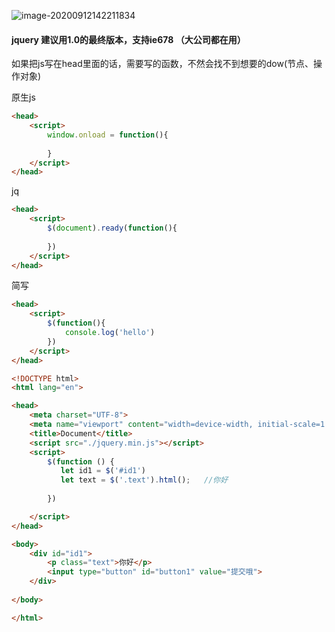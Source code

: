 ![image-20200912142211834](C:\Users\Hg-huazai\AppData\Roaming\Typora\typora-user-images\image-20200912142211834.png)

#### jquery 建议用1.0的最终版本，支持ie678    （大公司都在用）

如果把js写在head里面的话，需要写的函数，不然会找不到想要的dow(节点、操作对象)

原生js

```html
<head>
    <script>
    	window.onload = function(){
            
        }
    </script>
</head>
```

jq

```html
<head>
    <script>
    	$(document).ready(function(){
            
        })
    </script>
</head>
```

简写

```html
<head>
    <script>
    	$(function(){
            console.log('hello')
        })
    </script>
</head>
```



```html
<!DOCTYPE html>
<html lang="en">

<head>
    <meta charset="UTF-8">
    <meta name="viewport" content="width=device-width, initial-scale=1.0">
    <title>Document</title>
    <script src="./jquery.min.js"></script>
    <script>
        $(function () {
           let id1 = $('#id1')
           let text = $('.text').html();   //你好
            
        })

    </script>
</head>

<body>
    <div id="id1">
        <p class="text">你好</p>
        <input type="button" id="button1" value="提交哦">
    </div>
    
</body>

</html>
```

